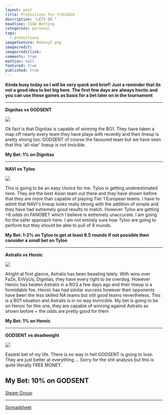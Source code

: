 ```yaml
---
layout: post
title: Predictions for 7/9/2016
description: "LETS GO "
headline: CSGO Betting
categories: personal
tags: 
  - predictions
imagefeature: Nvbxuyf.png
imagecredit: 
imagecreditlink: 
comments: true
mathjax: null
featured: true
published: true
---
```


**Kinda busy today so I will be very quick and brief! Just a reminder that its not a good idea to bet big here. The first few days are always hectic and you can use these games as basis for a bet later on in the tournament**

-------------------------------------------------------------------

**Dignitas vs GODSENT**

![]({{site.baseurl}}/images/Screenshot%20(59).png)

Ok fact is that Dignitas is capable of winning the BO1. They have taken a map off nearly every team they have playe with recently and their lineup is pretty strong too. 
GODSENT of course the favoured team but we have seen that this 'all-star' lineup is not invicible. 

**My Bet: 1% on Dignitas**


-------------------------------------------------------------------

**NAVI vs Tyloo**

![]({{site.baseurl}}/images/Screenshot%20(60).png)

This is going to be an easy choice for me. Tyloo is getting underestimated here. They are the best Asian team out there and they have shown before that they are more than capable of playing Tier 1 European teams. 
I have to admit that NAVI's lineup looks really strong with the addition of simple and they have had extremely good results to match. However Tyloo are getting +6 odds on FANOBET which I believe is extremely unaccurate. I am going for the safer approach here. I am not entirely sure how Tyloo are going to perform but they should be able to pull of 9 rounds.

**My Bet: 1-2% on Tyloo to get at least 8.5 rounds**
**If not possible then consider a small bet on Tyloo**


-------------------------------------------------------------------

**Astralis vs Heroic**

![]({{site.baseurl}}/images/Screenshot%20(61).png)

Alright at first glance, Astralis has been beasting lately. With wins over FaZe, EnVyUs, Digntias, they have every right to be overdog. However Heroic has beaten Astralis in a BO3 a few days ago and their lineup is a formidable foe. Heroic has had similar success however their opponents have been the less skilled NA teams but still good teams nevertheless. This is a BO1 situation and Astralis is in no way invincible. My bet is going to be on Heroic for this one, they are capable of winning against Astralis as shown before + the odds are pretty good for them

**My Bet: 1% on Heroic**


-------------------------------------------------------------------

**GODSENT vs deadweight**

![]({{site.baseurl}}/images/Screenshot%20(62).png)

Easiest bet of my life. There is no way in hell GODSENT is going to lose. They are just better at everything.... Sorry for the shit analysis but this is quite literally FREE MONEY.

**My Bet: 10% on GODSENT**
-------------------------------------------------------------------

[Steam Group](http://steamcommunity.com/groups/csgobetprofits)

-------------------------------------------------------------------
[Spreadsheet](https://docs.google.com/spreadsheets/d/13MlmHE2fm4qRCgWzPbshnqwbSToKvYS2b9pk_QHxgOo/edit#gid=0)
	
